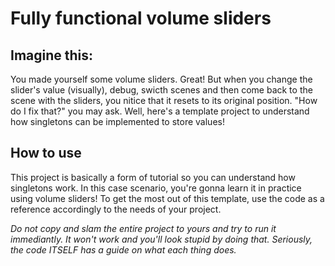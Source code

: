 # Fully functional volume sliders
## Imagine this:
You made yourself some volume sliders. Great! But when you change the slider's value (visually), debug, swicth scenes and then come back to the scene with the sliders, you nitice that it resets to its original position. "How do I fix that?" you may ask. Well, here's a template project to understand how singletons can be implemented to store values!

## How to use
This project is basically a form of tutorial so you can understand how singletons work. In this case scenario, you're gonna learn it in practice using volume sliders!
To get the most out of this template, use the code as a reference accordingly to the needs of your project.

_Do not copy and slam the entire project to yours and try to run it immediantly. It won't work and you'll look stupid by doing that. Seriously, the code ITSELF has a guide on what each thing does._
